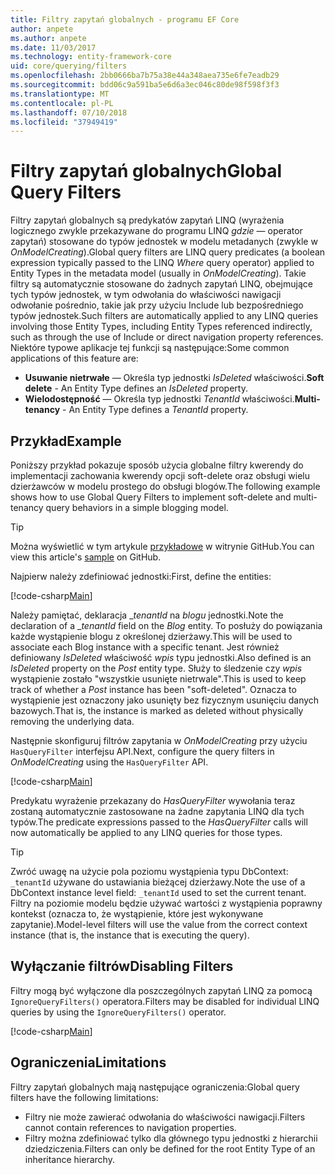 ```yaml
---
title: Filtry zapytań globalnych - programu EF Core
author: anpete
ms.author: anpete
ms.date: 11/03/2017
ms.technology: entity-framework-core
uid: core/querying/filters
ms.openlocfilehash: 2bb0666ba7b75a38e44a348aea735e6fe7eadb29
ms.sourcegitcommit: bdd06c9a591ba5e6d6a3ec046c80de98f598f3f3
ms.translationtype: MT
ms.contentlocale: pl-PL
ms.lasthandoff: 07/10/2018
ms.locfileid: "37949419"
---
```

# <a name="global-query-filters"></a><span data-ttu-id="7848c-102">Filtry zapytań globalnych</span><span class="sxs-lookup"><span data-stu-id="7848c-102">Global Query Filters</span></span>

<span data-ttu-id="7848c-103">Filtry zapytań globalnych są predykatów zapytań LINQ (wyrażenia logicznego zwykle przekazywane do programu LINQ *gdzie* — operator zapytań) stosowane do typów jednostek w modelu metadanych (zwykle w *OnModelCreating*).</span><span class="sxs-lookup"><span data-stu-id="7848c-103">Global query filters are LINQ query predicates (a boolean expression typically passed to the LINQ *Where* query operator) applied to Entity Types in the metadata model (usually in *OnModelCreating*).</span></span> <span data-ttu-id="7848c-104">Takie filtry są automatycznie stosowane do żadnych zapytań LINQ, obejmujące tych typów jednostek, w tym odwołania do właściwości nawigacji odwołanie pośrednio, takie jak przy użyciu Include lub bezpośredniego typów jednostek.</span><span class="sxs-lookup"><span data-stu-id="7848c-104">Such filters are automatically applied to any LINQ queries involving those Entity Types, including Entity Types referenced indirectly, such as through the use of Include or direct navigation property references.</span></span> <span data-ttu-id="7848c-105">Niektóre typowe aplikacje tej funkcji są następujące:</span><span class="sxs-lookup"><span data-stu-id="7848c-105">Some common applications of this feature are:</span></span>

* <span data-ttu-id="7848c-106">**Usuwanie nietrwałe** — Określa typ jednostki *IsDeleted* właściwości.</span><span class="sxs-lookup"><span data-stu-id="7848c-106">**Soft delete** - An Entity Type defines an *IsDeleted* property.</span></span>
* <span data-ttu-id="7848c-107">**Wielodostępność** — Określa typ jednostki *TenantId* właściwości.</span><span class="sxs-lookup"><span data-stu-id="7848c-107">**Multi-tenancy** - An Entity Type defines a *TenantId* property.</span></span>

## <a name="example"></a><span data-ttu-id="7848c-108">Przykład</span><span class="sxs-lookup"><span data-stu-id="7848c-108">Example</span></span>

<span data-ttu-id="7848c-109">Poniższy przykład pokazuje sposób użycia globalne filtry kwerendy do implementacji zachowania kwerendy opcji soft-delete oraz obsługi wielu dzierżawców w modelu prostego do obsługi blogów.</span><span class="sxs-lookup"><span data-stu-id="7848c-109">The following example shows how to use Global Query Filters to implement soft-delete and multi-tenancy query behaviors in a simple blogging model.</span></span>

> [!TIP]
> <span data-ttu-id="7848c-110">Można wyświetlić w tym artykule [przykładowe](https://github.com/aspnet/EntityFrameworkCore/tree/dev/samples/QueryFilters) w witrynie GitHub.</span><span class="sxs-lookup"><span data-stu-id="7848c-110">You can view this article's [sample](https://github.com/aspnet/EntityFrameworkCore/tree/dev/samples/QueryFilters) on GitHub.</span></span>

<span data-ttu-id="7848c-111">Najpierw należy zdefiniować jednostki:</span><span class="sxs-lookup"><span data-stu-id="7848c-111">First, define the entities:</span></span>

[!code-csharp[Main](../../../efcore-repo/samples/QueryFilters/Program.cs#Entities)]

<span data-ttu-id="7848c-112">Należy pamiętać, deklaracja __tenantId_ na _blogu_ jednostki.</span><span class="sxs-lookup"><span data-stu-id="7848c-112">Note the declaration of a __tenantId_ field on the _Blog_ entity.</span></span> <span data-ttu-id="7848c-113">To posłuży do powiązania każde wystąpienie blogu z określonej dzierżawy.</span><span class="sxs-lookup"><span data-stu-id="7848c-113">This will be used to associate each Blog instance with a specific tenant.</span></span> <span data-ttu-id="7848c-114">Jest również definiowany _IsDeleted_ właściwość _wpis_ typu jednostki.</span><span class="sxs-lookup"><span data-stu-id="7848c-114">Also defined is an _IsDeleted_ property on the _Post_ entity type.</span></span> <span data-ttu-id="7848c-115">Służy to śledzenie czy _wpis_ wystąpienie zostało "wszystkie usunięte nietrwale".</span><span class="sxs-lookup"><span data-stu-id="7848c-115">This is used to keep track of whether a _Post_ instance has been "soft-deleted".</span></span> <span data-ttu-id="7848c-116">Oznacza to wystąpienie jest oznaczony jako usunięty bez fizycznym usunięciu danych bazowych.</span><span class="sxs-lookup"><span data-stu-id="7848c-116">That is, the instance is marked as deleted without physically removing the underlying data.</span></span>

<span data-ttu-id="7848c-117">Następnie skonfiguruj filtrów zapytania w _OnModelCreating_ przy użyciu ```HasQueryFilter``` interfejsu API.</span><span class="sxs-lookup"><span data-stu-id="7848c-117">Next, configure the query filters in _OnModelCreating_ using the ```HasQueryFilter``` API.</span></span>

[!code-csharp[Main](../../../efcore-repo/samples/QueryFilters/Program.cs#Configuration)]

<span data-ttu-id="7848c-118">Predykatu wyrażenie przekazany do _HasQueryFilter_ wywołania teraz zostaną automatycznie zastosowane na żadne zapytania LINQ dla tych typów.</span><span class="sxs-lookup"><span data-stu-id="7848c-118">The predicate expressions passed to the _HasQueryFilter_ calls will now automatically be applied to any LINQ queries for those types.</span></span>

> [!TIP]
> <span data-ttu-id="7848c-119">Zwróć uwagę na użycie pola poziomu wystąpienia typu DbContext: ```_tenantId``` używane do ustawiania bieżącej dzierżawy.</span><span class="sxs-lookup"><span data-stu-id="7848c-119">Note the use of a DbContext instance level field: ```_tenantId``` used to set the current tenant.</span></span> <span data-ttu-id="7848c-120">Filtry na poziomie modelu będzie używać wartości z wystąpienia poprawny kontekst (oznacza to, że wystąpienie, które jest wykonywane zapytanie).</span><span class="sxs-lookup"><span data-stu-id="7848c-120">Model-level filters will use the value from the correct context instance (that is, the instance that is executing the query).</span></span>

## <a name="disabling-filters"></a><span data-ttu-id="7848c-121">Wyłączanie filtrów</span><span class="sxs-lookup"><span data-stu-id="7848c-121">Disabling Filters</span></span>

<span data-ttu-id="7848c-122">Filtry mogą być wyłączone dla poszczególnych zapytań LINQ za pomocą ```IgnoreQueryFilters()``` operatora.</span><span class="sxs-lookup"><span data-stu-id="7848c-122">Filters may be disabled for individual LINQ queries by using the ```IgnoreQueryFilters()``` operator.</span></span>

[!code-csharp[Main](../../../efcore-repo/samples/QueryFilters/Program.cs#IgnoreFilters)]

## <a name="limitations"></a><span data-ttu-id="7848c-123">Ograniczenia</span><span class="sxs-lookup"><span data-stu-id="7848c-123">Limitations</span></span>

<span data-ttu-id="7848c-124">Filtry zapytań globalnych mają następujące ograniczenia:</span><span class="sxs-lookup"><span data-stu-id="7848c-124">Global query filters have the following limitations:</span></span>

* <span data-ttu-id="7848c-125">Filtry nie może zawierać odwołania do właściwości nawigacji.</span><span class="sxs-lookup"><span data-stu-id="7848c-125">Filters cannot contain references to navigation properties.</span></span>
* <span data-ttu-id="7848c-126">Filtry można zdefiniować tylko dla głównego typu jednostki z hierarchii dziedziczenia.</span><span class="sxs-lookup"><span data-stu-id="7848c-126">Filters can only be defined for the root Entity Type of an inheritance hierarchy.</span></span>
